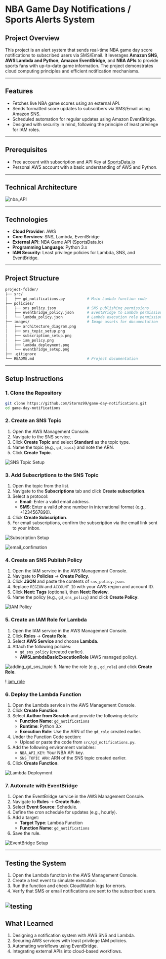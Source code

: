 # NBA Game Day Notifications / Sports Alerts System

## **Project Overview**
This project is an alert system that sends real-time NBA game day score notifications to subscribed users via SMS/Email. It leverages **Amazon SNS**, **AWS Lambda and Python**, **Amazon EventBridge**, and **NBA APIs** to provide sports fans with up-to-date game information. The project demonstrates cloud computing principles and efficient notification mechanisms.

---

## **Features**
- Fetches live NBA game scores using an external API.
- Sends formatted score updates to subscribers via SMS/Email using Amazon SNS.
- Scheduled automation for regular updates using Amazon EventBridge.
- Designed with security in mind, following the principle of least privilege for IAM roles.

---

## **Prerequisites**
- Free account with subscription and API Key at [SportsData.io](https://sportsdata.io/)
- Personal AWS account with a basic understanding of AWS and Python.

---

## **Technical Architecture**
![nba_API](https://github.com/user-attachments/assets/5e19635e-0685-4c07-9601-330f7d1231f9)

---

## **Technologies**
- **Cloud Provider**: AWS
- **Core Services**: SNS, Lambda, EventBridge
- **External API**: NBA Game API (SportsData.io)
- **Programming Language**: Python 3.x
- **IAM Security**: Least privilege policies for Lambda, SNS, and EventBridge.

---

## **Project Structure**
```bash
project-folder/
├── src/
│   ├── gd_notifications.py          # Main Lambda function code
├── policies/
│   ├── sns_policy.json              # SNS publishing permissions
│   ├── eventbridge_policy.json      # EventBridge to Lambda permissions
│   └── lambda_policy.json           # Lambda execution role permissions
├── images/                          # Image assets for documentation
│   ├── architecture_diagram.png
│   ├── sns_topic_setup.png
│   ├── subscription_setup.png
│   ├── iam_policy.png
│   ├── lambda_deployment.png
│   └── eventbridge_setup.png
├── .gitignore
└── README.md                        # Project documentation
```

---

## **Setup Instructions**

### **1. Clone the Repository**
```bash
git clone https://github.com/Stormz99/game-day-notifications.git
cd game-day-notifications
```

### **2. Create an SNS Topic**
1. Open the AWS Management Console.
2. Navigate to the SNS service.
3. Click **Create Topic** and select **Standard** as the topic type.
4. Name the topic (e.g., `gd_topic`) and note the ARN.
5. Click **Create Topic**.

![SNS Topic Setup](./images/sns_topic.png)

### **3. Add Subscriptions to the SNS Topic**
1. Open the topic from the list.
2. Navigate to the **Subscriptions** tab and click **Create subscription**.
3. Select a protocol:
   - **Email**: Enter a valid email address.
   - **SMS**: Enter a valid phone number in international format (e.g., +1234567890).
4. Click **Create Subscription**.
5. For email subscriptions, confirm the subscription via the email link sent to your inbox.

![Subscription Setup](./images/subsription_setup.png)

![email_confimation](./images/email_confirmation.png)

### **4. Create an SNS Publish Policy**
1. Open the IAM service in the AWS Management Console.
2. Navigate to **Policies** → **Create Policy**.
3. Click **JSON** and paste the contents of `sns_policy.json`.
4. Replace `REGION` and `ACCOUNT_ID` with your AWS region and account ID.
5. Click **Next: Tags** (optional), then **Next: Review**.
6. Name the policy (e.g., `gd_sns_policy`) and click **Create Policy**.

![IAM Policy](./images/iam_policy.png)

### **5. Create an IAM Role for Lambda**
1. Open the IAM service in the AWS Management Console.
2. Click **Roles** → **Create Role**.
3. Select **AWS Service** and choose **Lambda**.
4. Attach the following policies:
   - `gd_sns_policy` (created earlier).
   - **AWSLambdaBasicExecutionRole** (AWS managed policy).

![adding_gd_sns_topic](./images/adding_gd_sns_policy.png)
5. Name the role (e.g., `gd_role`) and click **Create Role**.

!  [iam_role](./images/iam_role.png)

### **6. Deploy the Lambda Function**
1. Open the Lambda service in the AWS Management Console.
2. Click **Create Function**.
3. Select **Author from Scratch** and provide the following details:
   - **Function Name**: `gd_notifications`
   - **Runtime**: Python 3.x
   - **Execution Role**: Use the ARN of the `gd_role` created earlier.
4. Under the Function Code section:
   - Upload or paste the code from `src/gd_notifications.py`.
5. Add the following environment variables:
   - `NBA_API_KEY`: Your NBA API key.
   - `SNS_TOPIC_ARN`: ARN of the SNS topic created earlier.
6. Click **Create Function**.

![Lambda Deployment](./images/creating_a_lambda.png)

### **7. Automate with EventBridge**
1. Open the EventBridge service in the AWS Management Console.
2. Navigate to **Rules** → **Create Rule**.
3. Select **Event Source**: Schedule.
4. Define the cron schedule for updates (e.g., hourly).
5. Add a target:
   - **Target Type**: Lambda Function
   - **Function Name**: `gd_notifications`
6. Save the rule.

![EventBridge Setup](./images/eventBridge_setup.png)

---

## **Testing the System**
1. Open the Lambda function in the AWS Management Console.
2. Create a test event to simulate execution.
3. Run the function and check CloudWatch logs for errors.
4. Verify that SMS or email notifications are sent to the subscribed users.

![testing](./images/testing.png)
---

## **What I Learned**
1. Designing a notification system with AWS SNS and Lambda.
2. Securing AWS services with least privilege IAM policies.
3. Automating workflows using EventBridge.
4. Integrating external APIs into cloud-based workflows.


